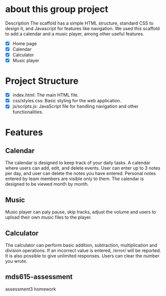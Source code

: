 # about this group project
Description
The scaffold has a simple HTML structure, standard CSS to design it, and Javascript for features like navigation. We used this scaffold to add a calendar and a music player, among other useful features.
- [x] Home page
- [x] Calendar
- [x] Calculator
- [x] Music player

# Project Structure
- [x] index.html: The main HTML file.
- [x] css/styles.css: Basic styling for the web application.
- [x] js/scripts.js: JavaScript file for handling navigation and other functionalities.

# Features
## Calendar
The calendar is designed to keep track of your daily tasks. A calendar where users can add, edit, and delete events. User can enter up to 3 notes per day, and user can delete the notes you have entered. Personal notes entered by team members are visible only to them. The calendar is designed to be viewed month by month.

## Music
Music player can paly pause, skip tracks, adjust the volume and users to upload their own music files to the player.

## Calculator
The calculator can perform basic addition, subtraction, multiplication and division operations. If an incorrect value is entered, /error/ will be reported. It is also possible to give unlimited responses. Users can clear the number you wrote.




## mds615-assessment

assessment3 homework

